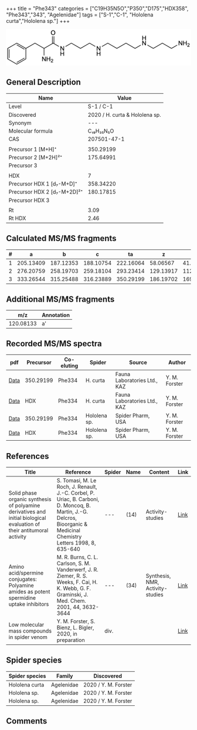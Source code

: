 +++
title = "Phe343"
categories = ["C19H35N5O","P350","D175","HDX358",
"Phe343","343",
"Agelenidae"]
tags = ["S-1","C-1",
"Hololena curta","Hololena sp."]
+++

![](/img/Phe343.png)

## General Description

| Name                        | Value                          |
|-----------------------------|--------------------------------|
| Level                       | S-1 / C-1                             |
| Discovered                  | 2020 / H. curta & Hololena sp. |
| Synonym                     | ---                            |
| Molecular formula           | C₁₉H₃₅N₅O                      |
| CAS                         | 207501-47-1                    |
|                             |                                |
| Precursor 1 [M+H]⁺          | 350.29199                      |
| Precursor 2 [M+2H]²⁺        | 175.64991                      |
| Precursor 3                 |                                |
|                             |                                |
| HDX                         | 7                              |
| Precursor HDX 1 [d₇-M+D]⁺   | 358.34220                      |
| Precursor HDX 2 [d₇-M+2D]²⁺ | 180.17815                      |
| Precursor HDX 3             |                                |
|                             |                                |
| Rt                         | 3.09                   |
| Rt HDX                     | 2.46                   |

## Calculated MS/MS fragments

| # | a         | b         | c         | ta        | z         | y         | tz        |
|---|-----------|-----------|-----------|-----------|-----------|-----------|-----------|
| 1 | 205.13409 | 187.12353 | 188.10754 | 222.16064 | 58.06567  | 41.03912  | 75.09222  |
| 2 | 276.20759 | 258.19703 | 259.18104 | 293.23414 | 129.13917 | 112.11262 | 146.16572 |
| 3 | 333.26544 | 315.25488 | 316.23889 | 350.29199 | 186.19702 | 169.17047 | 203.22357 |

## Additional MS/MS fragments

| m/z | Annotation |
|-----|------------|
| 120.08133    | a'           |

## Recorded MS/MS spectra

| pdf | Precursor | Co-eluting | Spider | Source | Author |
|-----|-----------|------------|--------|--------|--------|
| [Data](/pdf/H-curta/350_Phe334_Phe343_Hc.pdf) | 350.29199 | Phe334          | H. curta | Fauna Laboratories Ltd., KAZ | Y. M. Forster |
| [Data](/pdf/H-curta/350_Phe334_Phe334_Hc_HDX.pdf) |HDX | Phe334          | H. curta | Fauna Laboratories Ltd., KAZ | Y. M. Forster |
| [Data](/pdf/Hololena-sp/350_Phe334_Phe334_Ho-sp.pdf) | 350.29199 | Phe334          | Hololena sp. | Spider Pharm, USA | Y. M. Forster |
| [Data](/pdf/Hololena-sp/350_Phe334_Phe334_Ho-sp_HDX.pdf) | HDX | Phe334          | Hololena sp. | Spider Pharm, USA | Y. M. Forster |

## References

| Title                                                                                                                  | Reference                                                                                                                                                             | Spider | Name | Content                          | Link                                                   |
|------------------------------------------------------------------------------------------------------------------------|-----------------------------------------------------------------------------------------------------------------------------------------------------------------------|--------|------|----------------------------------|--------------------------------------------------------|
| Solid phase organic synthesis of polyamine derivatives and initial biological evaluation of their antitumoral activity | S. Tomasi, M. Le Roch, J. Renault, J.-C. Corbel, P. Uriac, B. Carboni, D. Moncoq, B. Martin, J.-G. Delcros, Bioorganic & Medicinal Chemistry Letters 1998, 8, 635-640 | ---    | (14) | Activity-studies                 | [Link](https://doi.org/10.1016/S0960-894X(98)00086-9)  |
| Amino acid/spermine conjugates: Polyamine amides as potent spermidine uptake inhibitors                                | M. R. Burns, C. L. Carlson, S. M. Vanderwerf, J. R. Ziemer, R. S. Weeks, F. Cai, H. K. Webb, G. F. Graminski, J. Med. Chem. 2001, 44, 3632-3644                       | ---    | (34) | Synthesis, NMR, Activity-studies | [Link](https://pubs.acs.org/doi/abs/10.1021/jm0101040) |
| Low molecular mass compounds in spider venom      | Y. M. Forster, S. Bienz, L. Bigler, 2020, in preparation          | div.       |   |   | [Link](unknown) |

## Spider species

| Spider species | Family     | Discovered           |
|----------------|------------|----------------------|
| Hololena curta | Agelenidae | 2020 / Y. M. Forster |
| Hololena sp.   | Agelenidae | 2020 / Y. M. Forster |
| Hololena sp. | Agelenidae | 2020 / Y. M. Forster |

## Comments